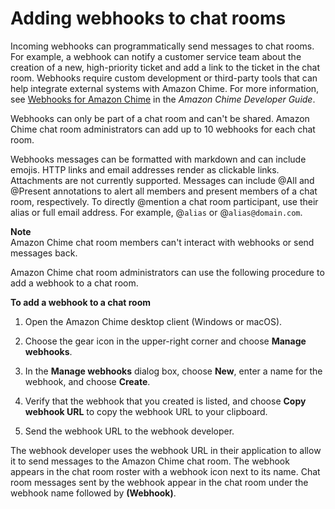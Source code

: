 # Adding webhooks to chat rooms<a name="webhooks"></a>

Incoming webhooks can programmatically send messages to chat rooms\. For example, a webhook can notify a customer service team about the creation of a new, high\-priority ticket and add a link to the ticket in the chat room\. Webhooks require custom development or third\-party tools that can help integrate external systems with Amazon Chime\. For more information, see [Webhooks for Amazon Chime](https://docs.aws.amazon.com/chime/latest/dg/webhooks.html) in the *Amazon Chime Developer Guide*\.

Webhooks can only be part of a chat room and can't be shared\. Amazon Chime chat room administrators can add up to 10 webhooks for each chat room\.

Webhooks messages can be formatted with markdown and can include emojis\. HTTP links and email addresses render as clickable links\. Attachments are not currently supported\. Messages can include @All and @Present annotations to alert all members and present members of a chat room, respectively\. To directly @mention a chat room participant, use their alias or full email address\. For example, @`alias` or @`alias@domain.com`\.

**Note**  
Amazon Chime chat room members can't interact with webhooks or send messages back\.

Amazon Chime chat room administrators can use the following procedure to add a webhook to a chat room\.

**To add a webhook to a chat room**

1. Open the Amazon Chime desktop client \(Windows or macOS\)\.

1. Choose the gear icon in the upper\-right corner and choose **Manage webhooks**\.

1. In the **Manage webhooks** dialog box, choose **New**, enter a name for the webhook, and choose **Create**\.

1. Verify that the webhook that you created is listed, and choose **Copy webhook URL** to copy the webhook URL to your clipboard\.

1. Send the webhook URL to the webhook developer\.

The webhook developer uses the webhook URL in their application to allow it to send messages to the Amazon Chime chat room\. The webhook appears in the chat room roster with a webhook icon next to its name\. Chat room messages sent by the webhook appear in the chat room under the webhook name followed by **\(Webhook\)**\.
